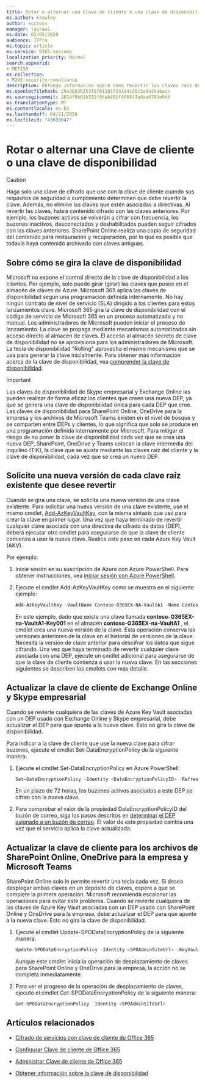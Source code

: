 ```yaml
---
title: Rotar o alternar una Clave de cliente o una clave de disponibilidad
ms.author: krowley
author: kccross
manager: laurawi
ms.date: 02/05/2020
audience: ITPro
ms.topic: article
ms.service: O365-seccomp
localization_priority: Normal
search.appverid:
- MET150
ms.collection:
- M365-security-compliance
description: Obtenga información sobre cómo revertir las claves raíz del cliente almacenadas en Azure Key Vault que se usan con la clave de cliente. Los servicios incluyen los archivos de Exchange Online, Skype empresarial, SharePoint Online, OneDrive para la empresa y Microsoft Teams.
ms.openlocfilehash: 29a36636253f5f01181f231941d0c3a9e26abacc
ms.sourcegitcommit: 2614f8b81b332f8dab461f4f64f3adaa6703e0d6
ms.translationtype: MT
ms.contentlocale: es-ES
ms.lasthandoff: 04/21/2020
ms.locfileid: "43633647"
---
```

# <a name="roll-or-rotate-a-customer-key-or-an-availability-key"></a>Rotar o alternar una Clave de cliente o una clave de disponibilidad

> [!CAUTION]
> Haga solo una clave de cifrado que use con la clave de cliente cuando sus requisitos de seguridad o cumplimiento determinen que debe revertir la clave. Además, no elimine las claves que estén asociadas a directivas. Al revertir las claves, habrá contenido cifrado con las claves anteriores. Por ejemplo, los buzones activos se volverán a cifrar con frecuencia, los buzones inactivos, desconectados y deshabilitados pueden seguir cifrados con las claves anteriores. SharePoint Online realiza una copia de seguridad del contenido para restauración y recuperación, por lo que es posible que todavía haya contenido archivado con claves antiguas.

## <a name="about-rolling-the-availability-key"></a>Sobre cómo se gira la clave de disponibilidad

Microsoft no expone el control directo de la clave de disponibilidad a los clientes. Por ejemplo, solo puede girar (girar) las claves que posee en el almacén de claves de Azure. Microsoft 365 aplica las claves de disponibilidad según una programación definida internamente. No hay ningún contrato de nivel de servicio (SLA) dirigido a los clientes para estos lanzamientos clave. Microsoft 365 gira la clave de disponibilidad con el código de servicio de Microsoft 365 en un proceso automatizado y no manual. Los administradores de Microsoft pueden iniciar el proceso de lanzamiento. La clave se propaga mediante mecanismos automatizados sin acceso directo al almacén de claves. El acceso al almacén secreto de clave de disponibilidad no se aprovisiona para los administradores de Microsoft. La tecla de disponibilidad "Rolling" aprovecha el mismo mecanismo que se usa para generar la clave inicialmente. Para obtener más información acerca de la clave de disponibilidad, vea [comprender la clave de disponibilidad](customer-key-availability-key-understand.md).

> [!IMPORTANT]
> Las claves de disponibilidad de Skype empresarial y Exchange Online las pueden realizar de forma eficaz los clientes que creen una nueva DEP, ya que se genera una clave de disponibilidad única para cada DEP que cree. Las claves de disponibilidad para SharePoint Online, OneDrive para la empresa y los archivos de Microsoft Teams existen en el nivel de bosque y se comparten entre DEPs y clientes, lo que significa que solo se produce en una programación definida internamente por Microsoft. Para mitigar el riesgo de no poner la clave de disponibilidad cada vez que se crea una nueva DEP, SharePoint, OneDrive y Teams colocan la clave intermedia del inquilino (TIK), la clave que se ajusta mediante las claves raíz del cliente y la clave de disponibilidad, cada vez que se crea un nuevo DEP.

## <a name="request-a-new-version-of-each-existing-root-key-you-want-to-roll"></a>Solicite una nueva versión de cada clave raíz existente que desee revertir

Cuando se gira una clave, se solicita una nueva versión de una clave existente. Para solicitar una nueva versión de una clave existente, use el mismo cmdlet, [Add-AzKeyVaultKey](https://docs.microsoft.com/powershell/module/az.keyvault/add-azkeyvaultkey), con la misma sintaxis que usó para crear la clave en primer lugar. Una vez que haya terminado de revertir cualquier clave asociada con una directiva de cifrado de datos (DEP), deberá ejecutar otro cmdlet para asegurarse de que la clave de cliente comienza a usar la nueva clave. Realice este paso en cada Azure Key Vault (AKV).

Por ejemplo:

1. Inicie sesión en su suscripción de Azure con Azure PowerShell. Para obtener instrucciones, vea [iniciar sesión con Azure PowerShell](https://docs.microsoft.com/powershell/azure/authenticate-azureps).

2. Ejecute el cmdlet Add-AzKeyVaultKey como se muestra en el siguiente ejemplo:

   ```powershell
   Add-AzKeyVaultKey -VaultName Contoso-O365EX-NA-VaultA1 -Name Contoso-O365EX-NA-VaultA1-Key001 -Destination HSM -KeyOps @('wrapKey','unwrapKey') -NotBefore (Get-Date -Date "12/27/2016 12:01 AM")
   ```

   En este ejemplo, dado que existe una clave llamada **contoso-O365EX-na-VaultA1-Key001** en el almacén **contoso-O365EX-na-VaultA1** , el cmdlet crea una nueva versión de la clave. Esta operación conserva las versiones anteriores de la clave en el historial de versiones de la clave. Necesita la versión de clave anterior para descifrar los datos que sigue cifrando. Una vez que haya terminado de revertir cualquier clave asociada con una DEP, ejecute un cmdlet adicional para asegurarse de que la clave de cliente comienza a usar la nueva clave. En las secciones siguientes se describen los cmdlets con más detalle.
  
## <a name="update-the-customer-key-for-exchange-online-and-skype-for-business"></a>Actualizar la clave de cliente de Exchange Online y Skype empresarial

Cuando se revierte cualquiera de las claves de Azure Key Vault asociadas con un DEP usado con Exchange Online y Skype empresarial, debe actualizar el DEP para que apunte a la nueva clave. Esto no gira la clave de disponibilidad.

Para indicar a la clave de cliente que use la nueva clave para cifrar buzones, ejecute el cmdlet Set-DataEncryptionPolicy de la siguiente manera:

1. Ejecute el cmdlet Set-DataEncryptionPolicy en Azure PowerShell:
  
   ```powershell
   Set-DataEncryptionPolicy -Identity <DataEncryptionPolicyID> -Refresh
   ```

   En un plazo de 72 horas, los buzones activos asociados a este DEP se cifran con la nueva clave.

2. Para comprobar el valor de la propiedad DataEncryptionPolicyID del buzón de correo, siga los pasos descritos en [determinar el DEP asignado a un buzón de correo](customer-key-manage.md#determine-the-dep-assigned-to-a-mailbox). El valor de esta propiedad cambia una vez que el servicio aplica la clave actualizada.
  
## <a name="update-the-customer-key-for-sharepointonlineonedriveforbusinessandteamsfiles"></a>Actualizar la clave de cliente para los archivos de SharePoint Online, OneDrive para la empresa y Microsoft Teams

SharePoint Online solo le permite revertir una tecla cada vez. Si desea desplegar ambas claves en un depósito de claves, espere a que se complete la primera operación. Microsoft recomienda escalonar las operaciones para evitar este problema. Cuando se revierte cualquiera de las claves de Azure Key Vault asociadas con un DEP usado con SharePoint Online y OneDrive para la empresa, debe actualizar el DEP para que apunte a la nueva clave. Esto no gira la clave de disponibilidad.

1. Ejecute el cmdlet Update-SPODataEncryptionPolicy de la siguiente manera:
  
   ```powershell
   Update-SPODataEncryptionPolicy -Identity <SPOAdminSiteUrl> -KeyVaultName <ReplacementKeyVaultName> -KeyName <ReplacementKeyName> -KeyVersion <ReplacementKeyVersion> -KeyType <Primary | Secondary>
   ```

   Aunque este cmdlet inicia la operación de desplazamiento de claves para SharePoint Online y OneDrive para la empresa, la acción no se completa inmediatamente.

2. Para ver el progreso de la operación de desplazamiento de claves, ejecute el cmdlet Get-SPODataEncryptionPolicy de la siguiente manera:

   ```powershell
   Get-SPODataEncryptionPolicy -Identity <SPOAdminSiteUrl>
   ```

## <a name="related-articles"></a>Artículos relacionados

- [Cifrado de servicios con clave de cliente de Office 365](customer-key-overview.md)

- [Configurar Clave de cliente de Office 365](customer-key-set-up.md)

- [Administrar Clave de cliente de Office 365](customer-key-manage.md)

- [Obtener información sobre la clave de disponibilidad](customer-key-availability-key-understand.md)
